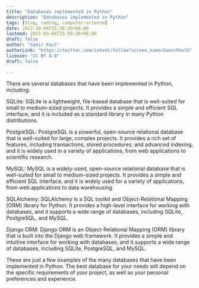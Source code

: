 ```yaml
---
title: "Databases implemented in Python"
description: "Databases implemented in Python"
tags: [blog, coding, computer-science]
date: 2022-10-04T15:58:26+08:00
lastmod: 2022-03-04T15:58:26+08:00
draft: false
author: "Samir Paul"
authorLink: "https://twitter.com/intent/follow?screen_name=SamirPaulb"
license: "CC BY 4.0"
draft: false

---
```



There are several databases that have been implemented in Python, including:

SQLite: SQLite is a lightweight, file-based database that is well-suited for small to medium-sized projects. It provides a simple and efficient SQL interface, and it is included as a standard library in many Python distributions.

PostgreSQL: PostgreSQL is a powerful, open-source relational database that is well-suited for large, complex projects. It provides a rich set of features, including transactions, stored procedures, and advanced indexing, and it is widely used in a variety of applications, from web applications to scientific research.

MySQL: MySQL is a widely-used, open-source relational database that is well-suited for small to medium-sized projects. It provides a simple and efficient SQL interface, and it is widely used for a variety of applications, from web applications to data warehousing.

SQLAlchemy: SQLAlchemy is a SQL toolkit and Object-Relational Mapping (ORM) library for Python. It provides a high-level interface for working with databases, and it supports a wide range of databases, including SQLite, PostgreSQL, and MySQL.

Django ORM: Django ORM is an Object-Relational Mapping (ORM) library that is built into the Django web framework. It provides a simple and intuitive interface for working with databases, and it supports a wide range of databases, including SQLite, PostgreSQL, and MySQL.

These are just a few examples of the many databases that have been implemented in Python. The best database for your needs will depend on the specific requirements of your project, as well as your personal preferences and experience.



